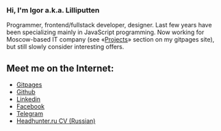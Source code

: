### Hi, I'm Igor a.k.a. Lilliputten

Programmer, frontend/fullstack developer, designer.
Last few years have been specializing mainly in JavaScript programming.
Now working for Moscow-based IT company (see «[Projects](https://lilliputten.github.io/#/Projects)» section on my gitpages site), but still slowly consider interesting offers.

## Meet me on the Internet:

- [Gitpages](https://lilliputten.github.io/#/About)
- [Github](https://github.com/lilliputten)
- [Linkedin](https://linkedin.com/in/lilliputten)
- [Facebook](https://facebook.com/igor.lilliputten)
- [Telegram](https://t.me/lilliputten)
- [Headhunter.ru CV (Russian)](https://hh.ru/resume/d311fd1dff025511070039ed1f3946696f6451)

<!--

@changed 2020.10.18, 21:55

Image size: 1581x515

Image code:
```
<img src="https://raw.githubusercontent.com/lilliputten/lilliputten/master/gh-header-image-cropped.png" alt="banner that says Lilliputten - frontend/fulstack developer">
```


**lilliputten/lilliputten** is a ✨ _special_ ✨ repository because its `README.md` (this file) appears on your GitHub profile.

Here are some ideas to get you started:

- 🔭 I’m currently working on ...
- 🌱 I’m currently learning ...
- 👯 I’m looking to collaborate on ...
- 🤔 I’m looking for help with ...
- 💬 Ask me about ...
- 📫 How to reach me: ...
- 😄 Pronouns: ...
- ⚡ Fun fact: ...
-->
